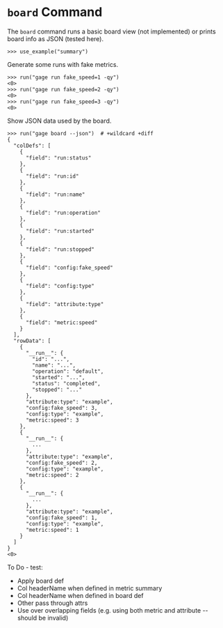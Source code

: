# `board` Command

The `board` command runs a basic board view (not implemented) or prints
board info as JSON (tested here).

    >>> use_example("summary")

Generate some runs with fake metrics.

    >>> run("gage run fake_speed=1 -qy")
    <0>
    >>> run("gage run fake_speed=2 -qy")
    <0>
    >>> run("gage run fake_speed=3 -qy")
    <0>

Show JSON data used by the board.

    >>> run("gage board --json")  # +wildcard +diff
    {
      "colDefs": [
        {
          "field": "run:status"
        },
        {
          "field": "run:id"
        },
        {
          "field": "run:name"
        },
        {
          "field": "run:operation"
        },
        {
          "field": "run:started"
        },
        {
          "field": "run:stopped"
        },
        {
          "field": "config:fake_speed"
        },
        {
          "field": "config:type"
        },
        {
          "field": "attribute:type"
        },
        {
          "field": "metric:speed"
        }
      ],
      "rowData": [
        {
          "__run__": {
            "id": "...",
            "name": "...",
            "operation": "default",
            "started": "...",
            "status": "completed",
            "stopped": "..."
          },
          "attribute:type": "example",
          "config:fake_speed": 3,
          "config:type": "example",
          "metric:speed": 3
        },
        {
          "__run__": {
            ...
          },
          "attribute:type": "example",
          "config:fake_speed": 2,
          "config:type": "example",
          "metric:speed": 2
        },
        {
          "__run__": {
            ...
          },
          "attribute:type": "example",
          "config:fake_speed": 1,
          "config:type": "example",
          "metric:speed": 1
        }
      ]
    }
    <0>

To Do - test:

- Apply board def
- Col headerName when defined in metric summary
- Col headerName when defined in board def
- Other pass through attrs
- Use over overlapping fields (e.g. using both metric and attribute --
  should be invalid)
